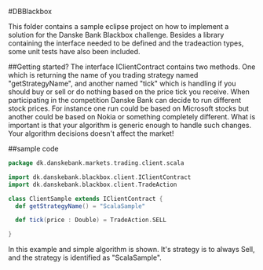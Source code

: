 #DBBlackbox

This folder contains a sample eclipse project on how to implement a solution for the Danske Bank Blackbox challenge.
Besides a library containing the interface needed to be defined and the tradeaction types, some unit tests have also been included. 

##Getting started?
The interface IClientContract contains two methods. One which is returning the name of you trading strategy named "getStrategyName", and another named "tick" which is handling if you should buy or sell or do nothing based on the price tick you receive.
When participating in the competition Danske Bank can decide to run different stock prices. For instance one run could be based on Microsoft stocks but another could be based on Nokia or something completely different.
What is important is that your algorithm is generic enough to handle such changes.
Your algorithm decisions doesn't affect the market!

##sample code
```scala
package dk.danskebank.markets.trading.client.scala

import dk.danskebank.blackbox.client.IClientContract
import dk.danskebank.blackbox.client.TradeAction

class ClientSample extends IClientContract {
  def getStrategyName() = "ScalaSample"

  def tick(price : Double) = TradeAction.SELL

}
```
In this example and simple algorithm is shown. It's strategy is to always Sell, and the strategy is identified as "ScalaSample".

